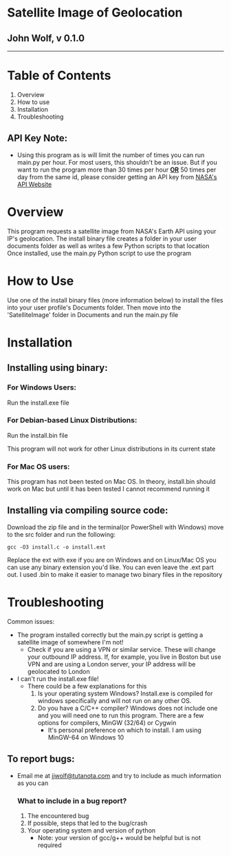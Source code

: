 # Satellite Image of Geolocation
## John Wolf, v 0.1.0
***
# Table of Contents
1. Overview
2. How to use
3. Installation
4. Troubleshooting

## API Key Note:
* Using this program as is will limit the number of times you can run main.py per hour. For most users, this shouldn't be an issue. But if you want to run the program more than 30 times per hour <b><u>OR</b></u> 50 times per day from the same id, please consider getting an API key from <a href="https://api.nasa.gov/">NASA's API Website</a>

# Overview
This program requests a satellite image from NASA's Earth API using your IP's geolocation. The install binary file creates a folder in your user documents folder as well as writes a few Python scripts to that location
Once installed, use the main.py Python script to use the program

# How to Use
Use one of the install binary files (more information below) to install the files into your user profile's Documents folder. Then move into the 'SatelliteImage' folder in Documents and run the main.py file

# Installation

## Installing using binary:

### For Windows Users:
Run the install.exe file

### For Debian-based Linux Distributions:
Run the install.bin file

This program will not work for other Linux distributions in its current state

### For Mac OS users:
This program has not been tested on Mac OS. In theory, install.bin should work on Mac but until it has been tested I cannot recommend running it

## Installing via compiling source code:
Download the zip file and in the terminal(or PowerShell with Windows) move to the src folder and run the following:
```
gcc -O3 install.c -o install.ext
```
Replace the ext with exe if you are on Windows and on Linux/Mac OS you can use any binary extension you'd like. You can even leave the .ext part out. I used .bin to make it easier to manage two binary files in the repository

# Troubleshooting
Common issues:

* The program installed correctly but the main.py script is getting a satellite image of somewhere I'm not!
	* Check if you are using a VPN or similar service. These will change your outbound IP address. If, for example, you live in Boston but use VPN and are using a London server, your IP address will be geolocated to London
* I can't run the install.exe file!
	* There could be a few explanations for this
		1. Is your operating system Windows? Install.exe is compiled for windows specifically and will not run on any other OS.
		2. Do you have a C/C++ compiler? Windows does not include one and you will need one to run this program. There are a few options for compilers, MinGW (32/64) or Cygwin
			* It's personal preference on which to install. I am using MinGW-64 on Windows 10

## To report bugs:
* Email me at <a href="mailto:jjwolf0330@tutanota.com">jjwolf@tutanota.com</a> and try to include as much information as you can
	### What to include in a bug report?
	1. The encountered bug
	2. If possible, steps that led to the bug/crash
	3. Your operating system and version of python
		* Note: your version of gcc/g++ would be helpful but is not required
